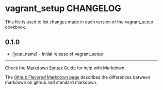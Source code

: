 vagrant_setup CHANGELOG
=======================

This file is used to list changes made in each version of the vagrant_setup cookbook.

0.1.0
-----
- [your_name] - Initial release of vagrant_setup

- - -
Check the [Markdown Syntax Guide](http://daringfireball.net/projects/markdown/syntax) for help with Markdown.

The [Github Flavored Markdown page](http://github.github.com/github-flavored-markdown/) describes the differences between markdown on github and standard markdown.
